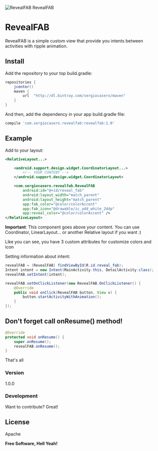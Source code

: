 ![RevealFAB RevealFAB](http://i.giphy.com/xT0BKAJaZwttdc49cQ.gif)

# RevealFAB

RevealFAB is a simple custom view that provide you intents between activities with ripple animation.

## Install
Add the repository to your top build.gradle:
```groovy
repositories {
    jcenter()
    maven {
        url  "http://dl.bintray.com/sergiocasero/maven"
    }
}
```

And then, add the dependency in your app build.gradle file:
```groovy
compile 'com.sergiocasero.revealfab:revealfab:1.0'
```
## Example

Add to your layout:
```xml
<RelativeLayout...>

    <android.support.design.widget.CoordinatorLayout...>
        <!-- YOUR CONTENT -->
    </android.support.design.widget.CoordinatorLayout>

    <com.sergiocasero.revealfab.RevealFAB
        android:id="@+id/reveal_fab"
        android:layout_width="match_parent"
        android:layout_height="match_parent"
        app:fab_color="@color/colorAccent"
        app:fab_icon="@drawable/ic_add_white_24dp"
        app:reveal_color="@color/colorAccent" />
</RelativeLayout>
```
**Important**: This component goes above your content. You can use Coordinator, LinearLayout... or another Relative layout if you want :)

Like you can see, you have 3 custom attributes for customize colors and icon

Setting information about intent:
```java
revealFAB = (RevealFAB) findViewById(R.id.reveal_fab);
Intent intent = new Intent(MainActivity.this, DetailActivity.class);
revealFAB.setIntent(intent);

revealFAB.setOnClickListener(new RevealFAB.OnClickListener() {
    @Override
    public void onClick(RevealFAB button, View v) {
        button.startActivityWithAnimation();
    }
});
```

## Don't forget call onResume() method!
```java
@Override
protected void onResume() {
    super.onResume();
    revealFAB.onResume();
}
```

That's all

### Version
1.0.0

### Development

Want to contribute? Great!

License
----

Apache


**Free Software, Hell Yeah!**
